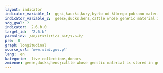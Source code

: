 ```yaml
---
layout: indicator
indicator_variable_1:  gęsi,kaczki,kury,bydło od którego pobrano materiał genetyczny do banku genów,materiał genetyczny bydła w banku genów
indicator_variable_2:  geese,ducks,hens,cattle whose genetic material is stored in gene bank,genetic material from cattle in gene bank
sdg_goal: 2
indicator:  2.6.b.0
target_id:  '2.6.b'
permalink: /en/statistics_nat/2-6-b/
pre:  0
graph: longitudinal
source_url: 'www.stat.gov.pl'
lang:  en
kategorie:  live collections,donors
zmienne: geese,ducks,hens;cattle whose genetic material is stored in gene bank,genetic material from cattle in gene bank
---
```

